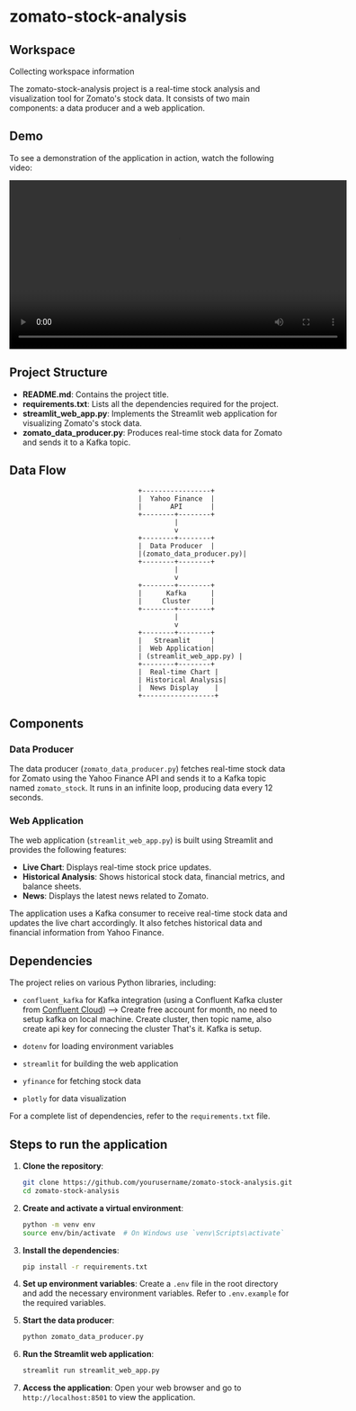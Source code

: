 # zomato-stock-analysis

## Workspace

Collecting workspace information

The zomato-stock-analysis project is a real-time stock analysis and visualization tool for Zomato's stock data. It consists of two main components: a data producer and a web application.

## Demo

To see a demonstration of the application in action, watch the following video:

<div style="text-align:center;">
  <video controls width="600">
    <source src="./assets/app_demo.mp4" type="video/mp4">
  </video>
</div>


## Project Structure

- **README.md**: Contains the project title.
- **requirements.txt**: Lists all the dependencies required for the project.
- **streamlit_web_app.py**: Implements the Streamlit web application for visualizing Zomato's stock data.
- **zomato_data_producer.py**: Produces real-time stock data for Zomato and sends it to a Kafka topic.

## Data Flow

                                    +-----------------+
                                    |  Yahoo Finance  |
                                    |       API       |
                                    +--------+--------+
                                             |
                                             v
                                    +--------+--------+
                                    |  Data Producer  |
                                    |(zomato_data_producer.py)|
                                    +--------+--------+
                                             |
                                             v
                                    +--------+--------+
                                    |      Kafka      |
                                    |     Cluster     |
                                    +--------+--------+
                                             |
                                             v
                                    +--------+--------+
                                    |   Streamlit     |
                                    |  Web Application|
                                    | (streamlit_web_app.py) |
                                    +--------+--------+
                                    |  Real-time Chart |
                                    | Historical Analysis|
                                    |  News Display    |
                                    +------------------+

## Components

### Data Producer

The data producer (`zomato_data_producer.py`) fetches real-time stock data for Zomato using the Yahoo Finance API and sends it to a Kafka topic named `zomato_stock`. It runs in an infinite loop, producing data every 12 seconds.

### Web Application

The web application (`streamlit_web_app.py`) is built using Streamlit and provides the following features:

- **Live Chart**: Displays real-time stock price updates.
- **Historical Analysis**: Shows historical stock data, financial metrics, and balance sheets.
- **News**: Displays the latest news related to Zomato.

The application uses a Kafka consumer to receive real-time stock data and updates the live chart accordingly. It also fetches historical data and financial information from Yahoo Finance.

## Dependencies

The project relies on various Python libraries, including:
- `confluent_kafka` for Kafka integration (using a Confluent Kafka cluster from [Confluent Cloud](https://login.confluent.io/)) --> Create free account for month, no need to setup kafka on local machine. Create cluster, then topic name, also create api key for connecing the cluster
That's it. Kafka is setup.

- `dotenv` for loading environment variables
- `streamlit` for building the web application
- `yfinance` for fetching stock data
- `plotly` for data visualization

For a complete list of dependencies, refer to the `requirements.txt` file.

## Steps to run the application

1. **Clone the repository**:
    ```sh
    git clone https://github.com/yourusername/zomato-stock-analysis.git
    cd zomato-stock-analysis
    ```

2. **Create and activate a virtual environment**:
    ```sh
    python -m venv env
    source env/bin/activate  # On Windows use `venv\Scripts\activate`
    ```

3. **Install the dependencies**:
    ```sh
    pip install -r requirements.txt
    ```

4. **Set up environment variables**:
    Create a `.env` file in the root directory and add the necessary environment variables. Refer to `.env.example` for the required variables.

5. **Start the data producer**:
    ```sh
    python zomato_data_producer.py
    ```

6. **Run the Streamlit web application**:
    ```sh
    streamlit run streamlit_web_app.py
    ```

7. **Access the application**:
    Open your web browser and go to `http://localhost:8501` to view the application.